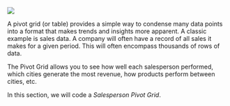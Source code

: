 <img src="resources/images/pivotgrid/pivotgrid-from-generic.png"/>

A pivot grid (or table) provides a simple way to condense many data points into a format
that makes trends and insights more apparent. A classic example is sales data. A company 
will often have a record of all sales it makes for a given period. This will often 
encompass thousands of rows of data. 

The Pivot Grid allows you to see how well each salesperson performed, which cities 
generate the most revenue, how products perform between cities, etc.

In this section, we will code a *Salesperson Pivot Grid*.